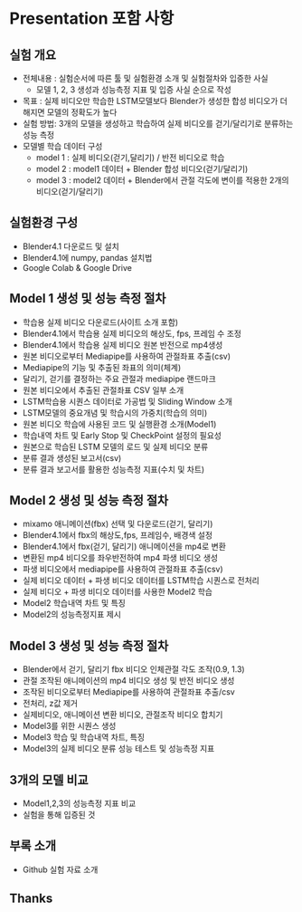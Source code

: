 #  Presentation 포함 사항

## 실험 개요
* 전체내용 : 실험순서에 따른 툴 및 실험환경 소개 및 실험절차와 입증한 사실
  + 모델 1, 2, 3 생성과 성능측정 지표 및 입증 사실 순으로 작성
* 목표 : 실제 비디오만 학습한 LSTM모델보다 Blender가 생성한 합성 비디오가 더해지면 모델의 정확도가 높다
* 실험 방법: 3개의 모델을 생성하고 학습하여 실제 비디오를 걷기/달리기로 분류하는 성능 측정
* 모델별 학습 데이터 구성
  + model 1 : 실제 비디오(걷기,달리기) / 반전 비디오로 학습
  + model 2 : model1 데이터 + Blender 합성 비디오(걷기/달리기)
  + model 3 : model2 데이터 + Blender에서 관절 각도에 변이를 적용한 2개의 비디오(걷기/달리기)

## 실험환경 구성
* Blender4.1 다운로드 및 설치
* Blender4.1에 numpy, pandas 설치법
* Google Colab & Google Drive

## Model 1 생성 및 성능 측정 절차
* 학습용 실제 비디오 다운로드(사이트 소개 포함)
* Blender4.1에서 학습용 실제 비디오의 해상도, fps, 프레임 수 조정
* Blender4.1에서 학습용 실제 비디오 원본 반전으로 mp4생성
* 원본 비디오로부터 Mediapipe를 사용하여 관절좌표 추출(csv)
* Mediapipe의 기능 및 추출된 좌표의 의미(체계)
* 달리기, 걷기를 결정하는 주요 관절과 mediapipe 랜드마크
* 원본 비디오에서 추출된 관절좌표 CSV 일부 소개
* LSTM학습용 시퀀스 데이터로 가공법 및 Sliding Window 소개
* LSTM모델의 중요개념 및 학습시의 가중치(학습의 의미)
* 원본 비디오 학습에 사용된 코드 및 실행환경 소개(Model1)
* 학습내역 차트 및 Early Stop 및 CheckPoint 설정의 필요성
* 원본으로 학습된 LSTM 모델의 로드 및 실제 비디오 분류
* 분류 결과 생성된 보고서(csv)
* 분류 결과 보고서를 활용한 성능측정 지표(수치 및 차트)

## Model 2 생성 및 성능 측정 절차
* mixamo 애니메이션(fbx) 선택 및 다운로드(걷기, 달리기)
* Blender4.1에서 fbx의 해상도,fps, 프레임수, 배경색 설정
* Blender4.1에서 fbx(걷기, 달리기) 애니메이션을 mp4로 변환
* 변환된 mp4 비디오를 좌우반전하여 mp4 파생 비디오 생성
* 파생 비디오에서 mediapipe를 사용하여 관절좌표 추출(csv)
* 실제 비디오 데이터 + 파생 비디오 데이터를 LSTM학습 시퀀스로 전처리
* 실제 비디오 + 파생 비디오 데이터를 사용한 Model2 학습
* Model2 학습내역 차트 및 특징
* Model2의 성능측정지표 제시

## Model 3 생성 및 성능 측정 절차
* Blender에서 걷기, 달리기 fbx 비디오 인체관절 각도 조작(0.9, 1.3)
* 관절 조작된 애니메이션의 mp4 비디오 생성 및 반전 비디오 생성
* 조작된 비디오로부터 Mediapipe를 사용하여 관절좌표 추출/csv
* 전처리, z값 제거
* 실제비디오, 애니메이션 변환 비디오, 관절조작 비디오 합치기
* Model3를 위한 시퀀스 생성
* Model3 학습 및 학습내역 차트, 특징
* Model3의 실제 비디오 분류 성능 테스트 및 성능측정 지표

## 3개의 모델 비교
* Model1,2,3의 성능측정 지표 비교
* 실험을 통해 입증된 것

## 부록 소개
* Github 실험 자료 소개

## Thanks
